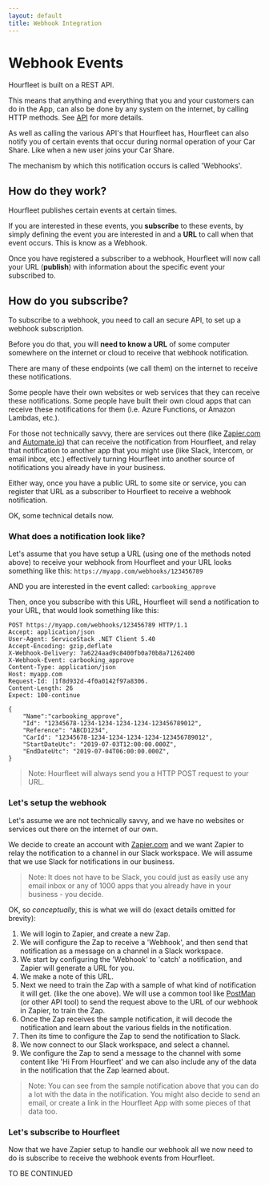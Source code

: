 ```yaml
---
layout: default
title: Webhook Integration
---
```

# Webhook Events

Hourfleet is built on a REST API.

This means that anything and everything that you and your customers can do in the App, can also be done by any system on the internet, by calling HTTP methods. See [API](api.html) for more details.

As well as calling the various API's that Hourfleet has, Hourfleet can also notify you of certain events that occur during normal operation of your Car Share. Like when a new user joins your Car Share.

The mechanism by which this notification occurs is called 'Webhooks'.

## How do they work?

Hourfleet publishes certain events at certain times.

If you are interested in these events, you **subscribe** to these events, by simply defining the event you are interested in and a **URL** to call when that event occurs. This is know as a Webhook.

Once you have registered a subscriber to a webhook, Hourfleet will now call your URL (**publish**) with information about the specific event your subscribed to.

## How do you subscribe?

To subscribe to a webhook, you need to call an secure API, to set up a webhook subscription.

Before you do that, you will **need to know a URL** of some computer somewhere on the internet or cloud to receive that webhook notification. 

There are many of these endpoints (we call them) on the internet to receive these notifications. 

Some people have their own websites or web services that they can receive these notifications. Some people have built their own cloud apps that can receive these notifications for them (i.e. Azure Functions, or Amazon Lambdas, etc.).

For those not technically savvy, there are services out there (like [Zapier.com](www.zapier.com) and [Automate.io](www.automate.io)) that can receive the notification from Hourfleet, and relay that notification to another app that you might use (like Slack, Intercom, or email inbox, etc.) effectively turning Hourfleet into another source of notifications you already have in your business.

Either way, once you have a public URL to some site or service, you can register that URL as a subscriber to Hourfleet to receive a webhook notification.

OK, some technical details now. 

### What does a notification look like?

Let's assume that you have setup a URL (using one of the methods noted above) to receive your webhook from Hourfleet and your URL looks something like this: `https://myapp.com/webhooks/123456789`

AND you are interested in the event called: `carbooking_approve`

Then, once you subscribe with this URL, Hourfleet will send a notification to your URL, that would look something like this:

```
POST https://myapp.com/webhooks/123456789 HTTP/1.1
Accept: application/json
User-Agent: ServiceStack .NET Client 5.40
Accept-Encoding: gzip,deflate
X-Webhook-Delivery: 7a6224aad9c8400fb0a70b8a71262400
X-Webhook-Event: carbooking_approve
Content-Type: application/json
Host: myapp.com
Request-Id: |1f8d932d-4f0a0142f97a8306.
Content-Length: 26
Expect: 100-continue

{
	"Name":"carbooking_approve",
    "Id": "12345678-1234-1234-1234-1234-123456789012",
    "Reference": "ABCD1234",
    "CarId": "12345678-1234-1234-1234-1234-123456789012",
    "StartDateUtc": "2019-07-03T12:00:00.000Z",
    "EndDateUtc": "2019-07-04T06:00:00.000Z",
}
```

> Note: Hourfleet will always send you a HTTP POST request to your URL.

### Let's setup the webhook

Let's assume we are not technically savvy, and we have no websites or services out there on the internet of our own. 

We decide to create an account with [Zapier.com](www.zapier.com) and we want Zapier to relay the notification to a channel in our Slack workspace. We will assume that we use Slack for notifications in our business. 

>  Note: It does not have to be Slack, you could just as easily use any email inbox or any of 1000 apps that you already have in your business - you decide.

OK, so *conceptually*, this is what we will do (exact details omitted for brevity):

1. We will login to Zapier, and create a new Zap.
2. We will configure the Zap to receive a 'Webhook', and then send that notification as a message on a channel in a Slack workspace.
3. We start by configuring the 'Webhook' to 'catch' a notification, and Zapier will generate a URL for you.
4. We make a note of this URL. 
5. Next we need to train the Zap with a sample of what kind of notification it will get. (like the one above). We will use a common tool like [PostMan]([https://www.getpostman.com](https://www.getpostman.com/)) (or other API tool) to send the request above to the URL of our webhook in Zapier, to train the Zap.
6. Once the Zap receives the sample notification, it will decode the notification and learn about the various fields in the notification.
7. Then its time to configure the Zap to send the notification to Slack.
8. We now connect to our Slack workspace, and select a channel.
9. We configure the Zap to send a message to the channel with some content like 'Hi From Hourfleet' and we can also include any of the data in the notification that the Zap learned about. 

> Note: You can see from the sample notification above that you can do a lot with the data in the notification. You might also decide to send an email, or create a link in the Hourfleet App with some pieces of that data too.

### Let's subscribe to Hourfleet

Now that we have Zapier setup to handle our webhook all we now need to do is subscribe to receive the webhook events from Hourfleet.

TO BE CONTINUED